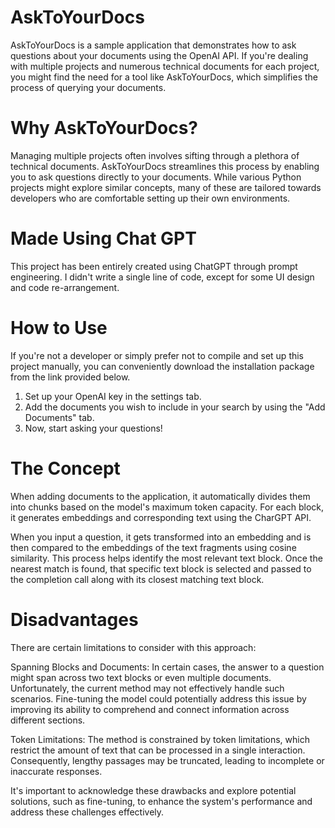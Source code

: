 # AskToYourDocs
AskToYourDocs is a sample application that demonstrates how to ask questions about your documents using the OpenAI API. 
If you're dealing with multiple projects and numerous technical documents for each project, you might find the need for 
a tool like AskToYourDocs, which simplifies the process of querying your documents.
# Why AskToYourDocs?
Managing multiple projects often involves sifting through a plethora of technical documents. AskToYourDocs streamlines 
this process by enabling you to ask questions directly to your documents. While various Python projects might explore 
similar concepts, many of these are tailored towards developers who are comfortable setting up their own environments.
# Made Using Chat GPT
This project has been entirely created using ChatGPT through prompt engineering. I didn't write a single line of code, 
except for some UI design and code re-arrangement.

# How to Use
If you're not a developer or simply prefer not to compile and set up this project manually, you can conveniently download 
the installation package from the link provided below.

1. Set up your OpenAI key in the settings tab.
2. Add the documents you wish to include in your search by using the "Add Documents" tab.
3. Now, start asking your questions!
# The Concept
When adding documents to the application, it automatically divides them into chunks based on the model's maximum token capacity. 
For each block, it generates embeddings and corresponding text using the CharGPT API.

When you input a question, it gets transformed into an embedding and is then compared to the embeddings of the text fragments using 
cosine similarity. This process helps identify the most relevant text block. Once the nearest match is found, that specific text block is 
selected and passed to the completion call along with its closest matching text block.

# Disadvantages
There are certain limitations to consider with this approach:

Spanning Blocks and Documents: In certain cases, the answer to a question might span across two text blocks or even multiple documents. 
Unfortunately, the current method may not effectively handle such scenarios. Fine-tuning the model could potentially address this issue 
by improving its ability to comprehend and connect information across different sections.

Token Limitations: The method is constrained by token limitations, which restrict the amount of text that can be processed in a single interaction.
Consequently, lengthy passages may be truncated, leading to incomplete or inaccurate responses.

It's important to acknowledge these drawbacks and explore potential solutions, such as fine-tuning, to enhance the system's performance 
and address these challenges effectively.











